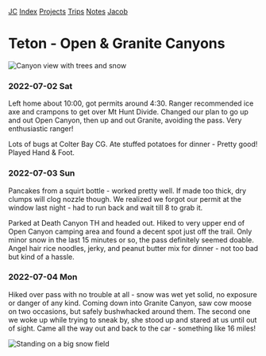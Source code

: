 [JC](/index.html) [Index](/index.html) [Projects](/projects.html) [Trips](/trips.html) [Notes](/notes.html) [Jacob](/about.html)

# Teton - Open &amp; Granite Canyons

![Canyon view with trees and snow](https://i.postimg.cc/76tgHJKf/2022-07-03-14-08-18-890.jpg)

### 2022-07-02 Sat

Left home about 10:00, got permits around 4:30. Ranger recommended ice axe and crampons to get over Mt Hunt Divide. Changed our plan to go up and out Open Canyon, then up and out Granite, avoiding the pass. Very enthusiastic ranger!

Lots of bugs at Colter Bay CG. Ate stuffed potatoes for dinner - Pretty good! Played Hand &amp; Foot.

### 2022-07-03 Sun

Pancakes from a squirt bottle - worked pretty well. If made too thick, dry clumps will clog nozzle though. We realized we forgot our permit at the window last night - had to run back and wait till 8 to grab it.

Parked at Death Canyon TH and headed out. Hiked to very upper end of Open Canyon camping area and found a decent spot just off the trail. Only minor snow in the last 15 minutes or so, the pass definitely seemed doable. Angel hair rice noodles, jerky, and peanut butter mix for dinner - not too bad but kind of a hassle.

### 2022-07-04 Mon

Hiked over pass with no trouble at all - snow was wet yet solid, no exposure or danger of any kind. Coming down into Granite Canyon, saw cow moose on two occasions, but safely bushwhacked around them. The second one we woke up while trying to sneak by, she stood up and stared at us until out of sight. Came all the way out and back to the car - something like 16 miles!

![Standing on a big snow field](https://i.postimg.cc/85zRgmB2/2022-07-03-14-45-18-895.jpg)

